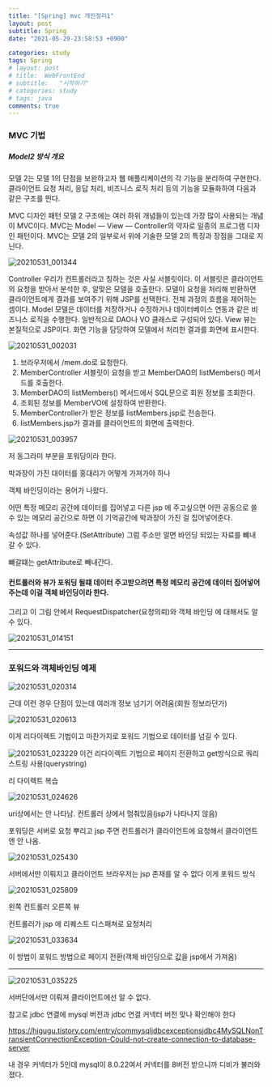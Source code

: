 ```yaml
---
title: "[Spring] mvc 개인정리1"
layout: post
subtitle: Spring
date: "2021-05-29-23:58:53 +0900"

categories: study
tags: Spring
# layout: post
# title:  WebFrontEnd
# subtitle:   "시작하기"
# categories: study
# tags: java
comments: true
---
```


### MVC 기법


##### Model2 방식 개요

모델 2는 모델 1의 단점을 보완하고자 웹 애플리케이션의 각 기능을 분리하여 구현한다. 클라이언트 요청 처리, 응답 처리, 비즈니스 로직 처리 등의 기능을 모듈화하여 다음과 같은 구조를 띈다.


MVC 디자인 패턴
모델 2 구조에는 여러 하위 개념들이 있는데 가장 많이 사용되는 개념이 MVC이다. MVC는 Model — View — Controller의 약자로 일종의 프로그램 디자인 패턴이다. MVC는 모델 2의 일부로서 위에 기술한 모델 2의 특징과 장점을 그대로 지닌다.

![20210531_001344](/assets/20210531_001344.png)


Controller
우리가 컨트롤러라고 칭하는 것은 사실 서블릿이다. 이 서블릿은 클라이언트의 요청을 받아서 분석한 후, 알맞은 모델을 호출한다. 모델이 요청을 처리해 반환하면 클라이언트에게 결과를 보여주기 위해 JSP를 선택한다. 전체 과정의 흐름을 제어하는 셈이다.
Model
모델은 데이터를 저장하거나 수정하거나 데이터베이스 연동과 같은 비즈니스 로직을 수행한다. 일반적으로 DAO나 VO 클래스로 구성되어 있다.
View
뷰는 본질적으로 JSP이다. 화면 기능을 담당하여 모델에서 처리한 결과를 화면에 표시한다.


![20210531_002031](/assets/20210531_002031.png)

1. 브라우저에서 /mem.do로 요청한다.
2. MemberController 서블릿이 요청을 받고 MemberDAO의 listMembers() 메서드를 호출한다.
3. MemberDAO의 listMembers() 메서드에서 SQL문으로 회원 정보를 조회한다.
4. 조회된 정보를 MemberVO에 설정하여 반환한다.
5. MemberController가 받은 정보를 listMembers.jsp로 전송한다.
6. listMembers.jsp가 결과를 클라이언트의 화면에 출력한다.


![20210531_003957](/assets/20210531_003957.png)

저 동그라미 부분을 포워딩이라 한다.

박과장이 가진 대이터를 홍대리가 어떻게 가져가야 하나

객체 바인딩이라는 용어가 나왔다.

어떤 특정 메모리 공간에 데이터를 집어넣고
다른 jsp 에 주고싶으면 어떤 공동으로 쓸 수 있는 메모리 공간으로 하면 이 기억공간에 박과장이 가진 걸 집어넣어준다.

속성값 하나를 넣어준다.(SetAttribute)
그럼 주소만 알면 바인딩 되있는 자료를 뺴내 갈 수 있다.

뺴갈떄는 getAttribute로 빼내간다.

#### 컨트롤러와 뷰가 포워딩 될떄 데이터 주고받으려면 특정 메모리 공간에 데이터 집어넣어주는데 이걸 객체 바인딩이라 한다.


그리고 이 그림 안에서 RequestDispatcher(요청의뢰)와 객체 바인딩 에 대해서도 알 수 있다.

![20210531_014151](/assets/20210531_014151.png)

------

### 포워드와 객체바인딩 예제

![20210531_020314](/assets/20210531_020314.png)

근데 이런 경우 단점이 있는데 여러개 정보 넘기기 어려움(회원 정보라던가)

![20210531_020613](/assets/20210531_020613.png)

이게 리다이렉트 기법이고 마찬가지로 포워드 기법으로 데이터를 넘길 수 있다.



![20210531_023229](/assets/20210531_023229.png)
이건 리다이렉트 기법으로 페이지 전환하고 get방식으로 쿼리스트링 사용(querystring)

리 다이렉트 복습

![20210531_024626](/assets/20210531_024626.png)


uri상에서는 안 나타남. 컨트롤러 상에서 멈춰있음(jsp가 나타나지 않음)

포워딩은 서버로 요청 뿌리고 jsp 주면 컨트롤러가 클라이언트에 요청해서 클라이언트엔 안 나옴.

![20210531_025430](/assets/20210531_025430.png)

서버에서만 이뤄지고 클라이언트 브라우저는 jsp 존재를 알 수 없다 이게 포워드 방식



![20210531_025809](/assets/20210531_025809.png)

왼쪽 컨트롤러 오른쪽 뷰

컨트롤러가 jsp 에 리퀘스트 디스패쳐로 요청처리

![20210531_033634](/assets/20210531_033634.png)

이 방법이 포워드 방법으로 페이지 전환(객체 바인딩으로 값을 jsp에서 가져옴)

--------



![20210531_035225](/assets/20210531_035225.png)


서버단에서만 이뤄져 클라이언트에선 알 수 없다.


참고로 jdbc 연결에 mysql 버전과 jdbc 연결 커넥터 버전 맞나 확인해야 한다

https://higugu.tistory.com/entry/commysqljdbcexceptionsjdbc4MySQLNonTransientConnectionException-Could-not-create-connection-to-database-server

내 경우 커넥터가 5인데 mysql이 8.0.22여서 커넥터를 8버전 받으니까 디비가 불러와졌다.
